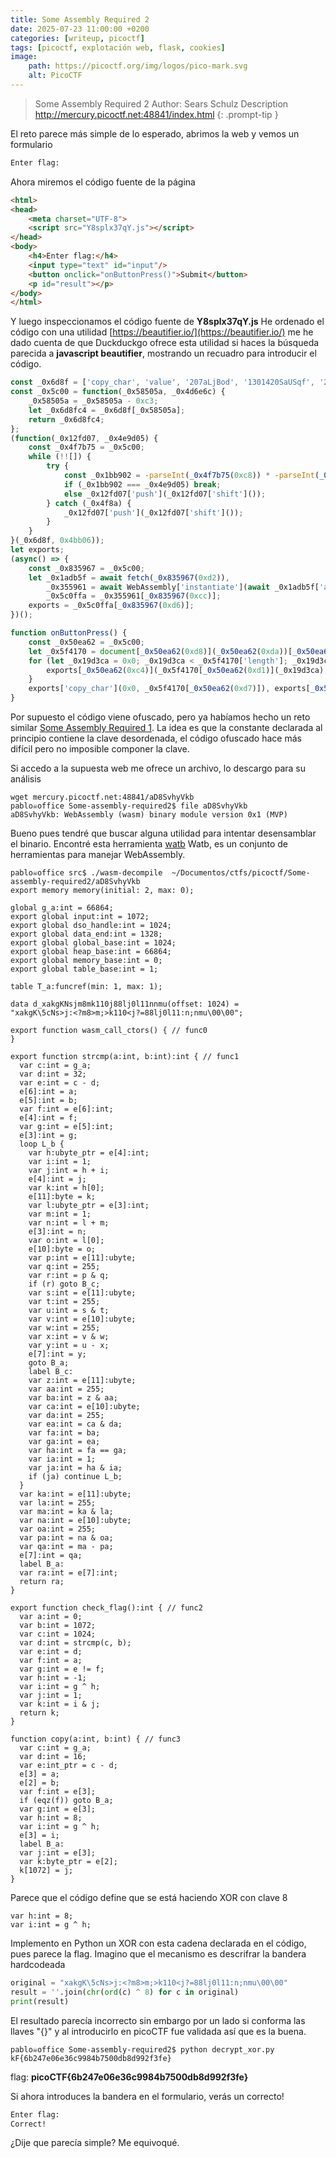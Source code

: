 ```yaml
---
title: Some Assembly Required 2
date: 2025-07-23 11:00:00 +0200
categories: [writeup, picoctf]
tags: [picoctf, explotación web, flask, cookies]     
image:
    path: https://picoctf.org/img/logos/pico-mark.svg
    alt: PicoCTF
---
```

>Some Assembly Required 2
Author: Sears Schulz
Description
http://mercury.picoctf.net:48841/index.html
{: .prompt-tip }

El reto parece más simple de lo esperado, abrimos la web y vemos un formulario
``` html
Enter flag:
```
Ahora miremos el código fuente de la página

```html
<html>
<head>
	<meta charset="UTF-8">
	<script src="Y8splx37qY.js"></script>
</head>
<body>
	<h4>Enter flag:</h4>
	<input type="text" id="input"/>
	<button onclick="onButtonPress()">Submit</button>
	<p id="result"></p>
</body>
</html>
```
Y luego inspeccionamos el código fuente de **Y8splx37qY.js**
He ordenado el código con una utilidad [https://beautifier.io/](https://beautifier.io/) me he dado cuenta de que Duckduckgo ofrece esta utilidad si haces la búsqueda parecida a **javascript beautifier**, mostrando un recuadro para introducir el código. 

``` javascript
const _0x6d8f = ['copy_char', 'value', '207aLjBod', '1301420SaUSqf', '233ZRpipt', '2224QffgXU', 'check_flag', '408533hsoVYx', 'instance', '278338GVFUrH', 'Correct!', '549933ZVjkwI', 'innerHTML', 'charCodeAt', './aD8SvhyVkb', 'result', '977AzKzwq', 'Incorrect!', 'exports', 'length', 'getElementById', '1jIrMBu', 'input', '615361geljRK'];
const _0x5c00 = function(_0x58505a, _0x4d6e6c) {
    _0x58505a = _0x58505a - 0xc3;
    let _0x6d8fc4 = _0x6d8f[_0x58505a];
    return _0x6d8fc4;
};
(function(_0x12fd07, _0x4e9d05) {
    const _0x4f7b75 = _0x5c00;
    while (!![]) {
        try {
            const _0x1bb902 = -parseInt(_0x4f7b75(0xc8)) * -parseInt(_0x4f7b75(0xc9)) + -parseInt(_0x4f7b75(0xcd)) + parseInt(_0x4f7b75(0xcf)) + parseInt(_0x4f7b75(0xc3)) + -parseInt(_0x4f7b75(0xc6)) * parseInt(_0x4f7b75(0xd4)) + parseInt(_0x4f7b75(0xcb)) + -parseInt(_0x4f7b75(0xd9)) * parseInt(_0x4f7b75(0xc7));
            if (_0x1bb902 === _0x4e9d05) break;
            else _0x12fd07['push'](_0x12fd07['shift']());
        } catch (_0x4f8a) {
            _0x12fd07['push'](_0x12fd07['shift']());
        }
    }
}(_0x6d8f, 0x4bb06));
let exports;
(async() => {
    const _0x835967 = _0x5c00;
    let _0x1adb5f = await fetch(_0x835967(0xd2)),
        _0x355961 = await WebAssembly['instantiate'](await _0x1adb5f['arrayBuffer']()),
        _0x5c0ffa = _0x355961[_0x835967(0xcc)];
    exports = _0x5c0ffa[_0x835967(0xd6)];
})();

function onButtonPress() {
    const _0x50ea62 = _0x5c00;
    let _0x5f4170 = document[_0x50ea62(0xd8)](_0x50ea62(0xda))[_0x50ea62(0xc5)];
    for (let _0x19d3ca = 0x0; _0x19d3ca < _0x5f4170['length']; _0x19d3ca++) {
        exports[_0x50ea62(0xc4)](_0x5f4170[_0x50ea62(0xd1)](_0x19d3ca), _0x19d3ca);
    }
    exports['copy_char'](0x0, _0x5f4170[_0x50ea62(0xd7)]), exports[_0x50ea62(0xca)]() == 0x1 ? document['getElementById'](_0x50ea62(0xd3))[_0x50ea62(0xd0)] = _0x50ea62(0xce) : document[_0x50ea62(0xd8)](_0x50ea62(0xd3))['innerHTML'] = _0x50ea62(0xd5);
}
```
Por supuesto el código viene ofuscado, pero ya habíamos hecho un reto similar [Some Assembly Required 1](../picoctf-someassemblyrequired1). La idea es que la constante declarada al principio contiene la clave desordenada, el código ofuscado hace más difícil pero no imposible componer la clave. 

Si accedo a la supuesta web me ofrece un archivo, lo descargo para su análisis

``` shell
wget mercury.picoctf.net:48841/aD8SvhyVkb
pablo☠office Some-assembly-required2$ file aD8SvhyVkb 
aD8SvhyVkb: WebAssembly (wasm) binary module version 0x1 (MVP)
```

Bueno pues tendré que buscar alguna utilidad para intentar desensamblar el binario. Encontré esta herramienta [watb](https://github.com/WebAssembly/wabt) Watb, es un conjunto de herramientas para  manejar WebAssembly. 

``` shell
pablo☠office src$ ./wasm-decompile  ~/Documentos/ctfs/picoctf/Some-assembly-required2/aD8SvhyVkb 
export memory memory(initial: 2, max: 0);

global g_a:int = 66864;
export global input:int = 1072;
export global dso_handle:int = 1024;
export global data_end:int = 1328;
export global global_base:int = 1024;
export global heap_base:int = 66864;
export global memory_base:int = 0;
export global table_base:int = 1;

table T_a:funcref(min: 1, max: 1);

data d_xakgKNsjm8mk110j88lj0l11nnmu(offset: 1024) =
"xakgK\5cNs>j:<?m8>m;>k110<j?=88lj0l11:n;nmu\00\00";

export function wasm_call_ctors() { // func0
}

export function strcmp(a:int, b:int):int { // func1
  var c:int = g_a;
  var d:int = 32;
  var e:int = c - d;
  e[6]:int = a;
  e[5]:int = b;
  var f:int = e[6]:int;
  e[4]:int = f;
  var g:int = e[5]:int;
  e[3]:int = g;
  loop L_b {
    var h:ubyte_ptr = e[4]:int;
    var i:int = 1;
    var j:int = h + i;
    e[4]:int = j;
    var k:int = h[0];
    e[11]:byte = k;
    var l:ubyte_ptr = e[3]:int;
    var m:int = 1;
    var n:int = l + m;
    e[3]:int = n;
    var o:int = l[0];
    e[10]:byte = o;
    var p:int = e[11]:ubyte;
    var q:int = 255;
    var r:int = p & q;
    if (r) goto B_c;
    var s:int = e[11]:ubyte;
    var t:int = 255;
    var u:int = s & t;
    var v:int = e[10]:ubyte;
    var w:int = 255;
    var x:int = v & w;
    var y:int = u - x;
    e[7]:int = y;
    goto B_a;
    label B_c:
    var z:int = e[11]:ubyte;
    var aa:int = 255;
    var ba:int = z & aa;
    var ca:int = e[10]:ubyte;
    var da:int = 255;
    var ea:int = ca & da;
    var fa:int = ba;
    var ga:int = ea;
    var ha:int = fa == ga;
    var ia:int = 1;
    var ja:int = ha & ia;
    if (ja) continue L_b;
  }
  var ka:int = e[11]:ubyte;
  var la:int = 255;
  var ma:int = ka & la;
  var na:int = e[10]:ubyte;
  var oa:int = 255;
  var pa:int = na & oa;
  var qa:int = ma - pa;
  e[7]:int = qa;
  label B_a:
  var ra:int = e[7]:int;
  return ra;
}

export function check_flag():int { // func2
  var a:int = 0;
  var b:int = 1072;
  var c:int = 1024;
  var d:int = strcmp(c, b);
  var e:int = d;
  var f:int = a;
  var g:int = e != f;
  var h:int = -1;
  var i:int = g ^ h;
  var j:int = 1;
  var k:int = i & j;
  return k;
}

function copy(a:int, b:int) { // func3
  var c:int = g_a;
  var d:int = 16;
  var e:int_ptr = c - d;
  e[3] = a;
  e[2] = b;
  var f:int = e[3];
  if (eqz(f)) goto B_a;
  var g:int = e[3];
  var h:int = 8;
  var i:int = g ^ h;
  e[3] = i;
  label B_a:
  var j:int = e[3];
  var k:byte_ptr = e[2];
  k[1072] = j;
}

```

Parece que el código define que se está haciendo XOR con clave 8
```
var h:int = 8;
var i:int = g ^ h; 

```

Implemento en Python un XOR con esta cadena declarada en el código, pues parece la flag. Imagino que el mecanismo es descrifrar la bandera hardcodeada 

``` python
original = "xakgK\5cNs>j:<?m8>m;>k110<j?=88lj0l11:n;nmu\00\00"
result = ''.join(chr(ord(c) ^ 8) for c in original)
print(result)
```
El resultado parecía incorrecto sin embargo por un lado si conforma las llaves "\{\}" y al introducirlo en picoCTF fue validada así que es la buena.

```shell
pablo☠office Some-assembly-required2$ python decrypt_xor.py
kF{6b247e06e36c9984b7500db8d992f3fe}
```

flag: **picoCTF{6b247e06e36c9984b7500db8d992f3fe}**

Si ahora introduces la bandera en el formulario, verás un correcto!

``` html
Enter flag:
Correct!
```
¿Dije que parecía simple? Me equivoqué. 